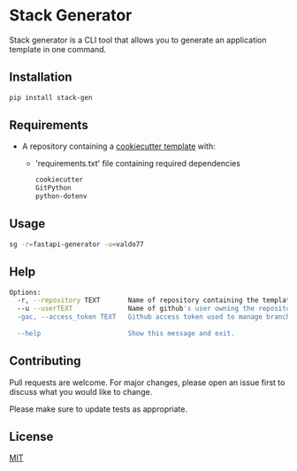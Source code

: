 # Stack Generator

Stack generator is a CLI tool that allows you to generate an application template in one command.

## Installation

```bash
pip install stack-gen
```

## Requirements

- A repository containing a [cookiecutter template](https://www.cookiecutter.io/templates) with:
  - 'requirements.txt' file containing required dependencies

    ```bash
    cookiecutter
    GitPython
    python-dotenv
    ```

## Usage

```bash
sg -r=fastapi-generator -u=valdo77
```

## Help

```bash
Options:
  -r, --repository TEXT       Name of repository containing the template to generate
  --u --userTEXT              Name of github's user owning the repository
  -gac, --access_token TEXT   Github access token used to manage branch protection on generation (optional)
                                  
  --help                      Show this message and exit.
```

## Contributing

Pull requests are welcome. For major changes, please open an issue first
to discuss what you would like to change.

Please make sure to update tests as appropriate.

## License

[MIT](https://choosealicense.com/licenses/mit/)
